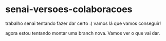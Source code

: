 # senai-versoes-colaboracoes
trabalho senai
tentando fazer dar certo :) vamos lá que vamos conseguir!

agora estou tentando montar uma branch nova. Vamos ver o que vai dar.
